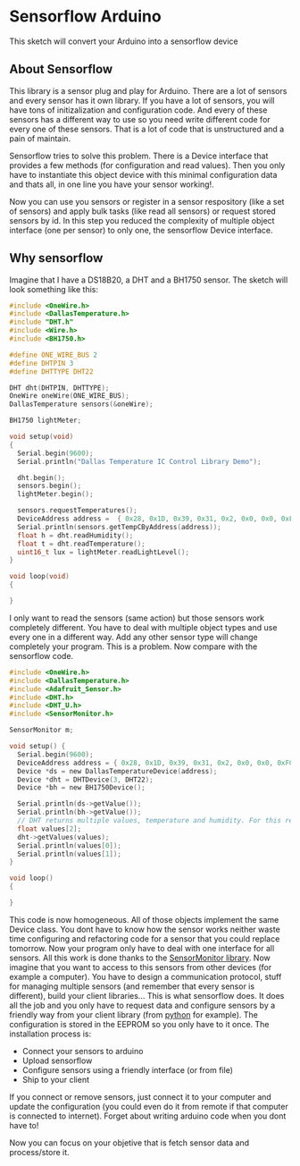 Sensorflow Arduino
==================

This sketch will convert your Arduino into a sensorflow device

About Sensorflow
----------------
This library is a sensor plug and play for Arduino.
There are a lot of sensors and every sensor has it own library. If you have a lot of sensors,
you will have tons of initizalization and configuration code. And every of these sensors has
a different way to use so you need write different code for every one of these sensors. That
is a lot of code that is unstructured and a pain of maintain.

Sensorflow tries to solve this problem. There is a Device interface that provides a few methods
(for configuration and read values). Then you only have to instantiate this object device with
this minimal configuration data and thats all, in one line you have your sensor working!.

Now you can use you sensors or register in a sensor respository (like a set of sensors) and apply
bulk tasks (like read all sensors) or request stored sensors by id. In this step you reduced the
complexity of multiple object interface (one per sensor) to only one, the sensorflow Device interface.

Why sensorflow
--------------
Imagine that I have a DS18B20, a DHT and a BH1750 sensor. The sketch will look something like this:

```c
#include <OneWire.h>
#include <DallasTemperature.h>
#include "DHT.h"
#include <Wire.h>
#include <BH1750.h>

#define ONE_WIRE_BUS 2
#define DHTPIN 3
#define DHTTYPE DHT22

DHT dht(DHTPIN, DHTTYPE);
OneWire oneWire(ONE_WIRE_BUS);
DallasTemperature sensors(&oneWire);

BH1750 lightMeter;

void setup(void)
{
  Serial.begin(9600);
  Serial.println("Dallas Temperature IC Control Library Demo");

  dht.begin();
  sensors.begin();
  lightMeter.begin();

  sensors.requestTemperatures();
  DeviceAddress address =  { 0x28, 0x1D, 0x39, 0x31, 0x2, 0x0, 0x0, 0xF0 };
  Serial.println(sensors.getTempCByAddress(address));  
  float h = dht.readHumidity();
  float t = dht.readTemperature();
  uint16_t lux = lightMeter.readLightLevel();
}

void loop(void)
{

}
```
I only want to read the sensors (same action) but those sensors work completely different. You have to deal with
multiple object types and use every one in a different way. Add any other sensor type will change completely
your program. This is a problem. Now compare with the sensorflow code.

```c
#include <OneWire.h>
#include <DallasTemperature.h>
#include <Adafruit_Sensor.h>
#include <DHT.h>
#include <DHT_U.h>
#include <SensorMonitor.h>

SensorMonitor m;

void setup() {
  Serial.begin(9600);
  DeviceAddress address = { 0x28, 0x1D, 0x39, 0x31, 0x2, 0x0, 0x0, 0xF0 };
  Device *ds = new DallasTemperatureDevice(address);
  Device *dht = DHTDevice(3, DHT22);
  Device *bh = new BH1750Device();

  Serial.println(ds->getValue());
  Serial.println(bh->getValue());
  // DHT returns multiple values, temperature and humidity. For this reason you need the array
  float values[2];
  dht->getValues(values);
  Serial.println(values[0]);
  Serial.println(values[1]);
}

void loop()
{

}
```

This code is now homogeneous. All of those objects implement the same Device class. You
dont have to know how the sensor works neither waste time configuring and refactoring code for a sensor that
you could replace tomorrow. Now your program only have to deal with one interface for all sensors. All this work
is done thanks to the [SensorMonitor library](https://github.com/maxpowel/SensorMonitor). Now imagine that you want
to access to this sensors from other devices (for example a computer). You have to design a communication protocol,
stuff for managing multiple sensors (and remember that every sensor is different), build your client libraries... This is
what sensorflow does. It does all the job and you only have to request data and configure sensors by a friendly way from your client library (from [python](https://github.com/maxpowel/sensorflow-python) for example). The configuration is stored in the EEPROM so you only have to it once.
The installation process is:
* Connect your sensors to arduino
* Upload sensorflow
* Configure sensors using a friendly interface (or from file)
* Ship to your client

If you connect or remove sensors, just connect it to your computer and update the configuration (you could even do it from remote if that computer is connected to internet). Forget about writing arduino code when you dont have to!

Now you can focus on your objetive that is fetch sensor data and process/store it.
